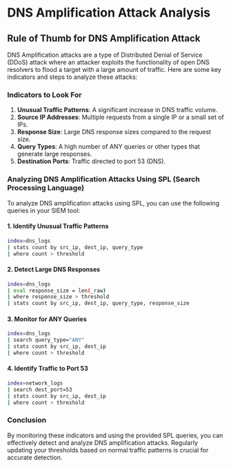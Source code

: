 # DNS Amplification Attack Analysis

## Rule of Thumb for DNS Amplification Attack
DNS Amplification attacks are a type of Distributed Denial of Service (DDoS) attack where an attacker exploits the functionality of open DNS resolvers to flood a target with a large amount of traffic. Here are some key indicators and steps to analyze these attacks:

### Indicators to Look For
1. **Unusual Traffic Patterns**: A significant increase in DNS traffic volume.
2. **Source IP Addresses**: Multiple requests from a single IP or a small set of IPs.
3. **Response Size**: Large DNS response sizes compared to the request size.
4. **Query Types**: A high number of ANY queries or other types that generate large responses.
5. **Destination Ports**: Traffic directed to port 53 (DNS).

### Analyzing DNS Amplification Attacks Using SPL (Search Processing Language)
To analyze DNS amplification attacks using SPL, you can use the following queries in your SIEM tool:

#### 1. Identify Unusual Traffic Patterns
```bash
index=dns_logs
| stats count by src_ip, dest_ip, query_type
| where count > threshold
```

#### 2. Detect Large DNS Responses
```bash
index=dns_logs
| eval response_size = len(_raw)
| where response_size > threshold
| stats count by src_ip, dest_ip, query_type, response_size
```

#### 3. Monitor for ANY Queries
```bash
index=dns_logs
| search query_type="ANY"
| stats count by src_ip, dest_ip
| where count > threshold
```

#### 4. Identify Traffic to Port 53
```bash
index=network_logs
| search dest_port=53
| stats count by src_ip, dest_ip
| where count > threshold
```

### Conclusion
By monitoring these indicators and using the provided SPL queries, you can effectively detect and analyze DNS amplification attacks. Regularly updating your thresholds based on normal traffic patterns is crucial for accurate detection.
